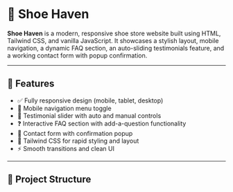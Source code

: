 # 👟 Shoe Haven

**Shoe Haven** is a modern, responsive shoe store website built using HTML, Tailwind CSS, and vanilla JavaScript. It showcases a stylish layout, mobile navigation, a dynamic FAQ section, an auto-sliding testimonials feature, and a working contact form with popup confirmation.

---

## 🌟 Features

- ✅ Fully responsive design (mobile, tablet, desktop)
- 📱 Mobile navigation menu toggle
- 💬 Testimonial slider with auto and manual controls
- ❓ Interactive FAQ section with add-a-question functionality
- 📩 Contact form with confirmation popup
- 🎨 Tailwind CSS for rapid styling and layout
- ⚡ Smooth transitions and clean UI

---

## 📂 Project Structure

